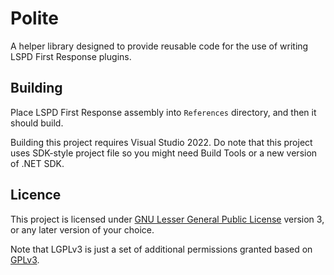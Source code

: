 # Polite

A helper library designed to provide reusable code for the use of writing
LSPD First Response plugins.

## Building

Place LSPD First Response assembly into `References` directory, and then
it should build.

Building this project requires Visual Studio 2022. Do note that this project uses
SDK-style project file so you might need Build Tools or a new version of .NET SDK.

## Licence

This project is licensed under [GNU Lesser General Public License](COPYING.LESSER) version 3,
or any later version of your choice.

Note that LGPLv3 is just a set of additional permissions granted based on [GPLv3](COPYING).